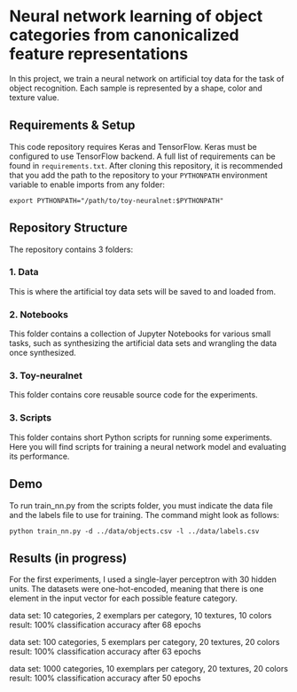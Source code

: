 # Neural network learning of object categories from canonicalized feature representations

In this project, we train a neural network on artificial toy data for the task
of object recognition. Each sample is represented by a shape,
color and texture value.

## Requirements & Setup
This code repository requires Keras and TensorFlow. Keras must be
configured to use TensorFlow backend. A full list of requirements can be found
in `requirements.txt`. After cloning this repository, it is recommended that
you add the path to the repository to your `PYTHONPATH` environment variable
to enable imports from any folder:

    export PYTHONPATH="/path/to/toy-neuralnet:$PYTHONPATH"


## Repository Structure
The repository contains 3 folders:

### 1. Data
This is where the artificial toy data sets will be saved to and loaded from.

### 2. Notebooks
This folder contains a collection of Jupyter Notebooks for various small tasks,
such as synthesizing the artificial data sets and wrangling the data once
synthesized.

### 3. Toy-neuralnet
This folder contains core reusable source code for the experiments.

### 3. Scripts
This folder contains short Python scripts for running some experiments. Here
you will find scripts for training a neural network model and evaluating its
performance.

## Demo

To run train_nn.py from the scripts folder, you must indicate the data file and
the labels file to use for training. The command might look as follows:

    python train_nn.py -d ../data/objects.csv -l ../data/labels.csv


## Results (in progress)

For the first experiments, I used a single-layer perceptron with 30 hidden
units. The datasets were one-hot-encoded, meaning that there is one element in
the input vector for each possible feature category.

data set: 10 categories, 2 exemplars per category, 10 textures, 10 colors \
result: 100% classification accuracy after 68 epochs

data set: 100 categories, 5 exemplars per category, 20 textures, 20 colors \
result: 100% classification accuracy after 63 epochs

data set: 1000 categories, 10 exemplars per category, 20 textures, 20 colors \
result: 100% classification accuracy after 50 epochs